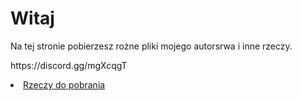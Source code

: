 <html>
<body>
<h1>Witaj</h1>
<p>Na tej stronie pobierzesz rożne pliki mojego autorsrwa i inne rzeczy.</p>
<p>https://discord.gg/mgXcqgT</p>
</body>
</html>
<li class="menu-item menu-item-downloads"> <a href="/Rzeczy-do-pobrania" rel="section"><i class="menu-item-icon fa fa-fw fa-downloads"></i>Rzeczy do pobrania</a>
